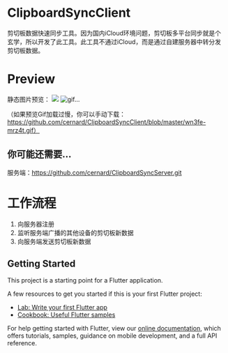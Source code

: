 # ClipboardSyncClient

剪切板数据快速同步工具。因为国内iCloud环境问题，剪切板多平台同步就是个玄学，所以开发了此工具。此工具不通过iCloud，而是通过自建服务器中转分发剪切板数据。

# Preview

静态图片预览：
![](https://github.com/cernard/ClipboardSyncClient/raw/master/wn3fe-mrz4t.gif)
![gif...](https://github.com/cernard/ClipboardSyncClient/raw/master/wn3fe-mrz4t.gif)

（如果预览Gif加载过慢，你可以手动下载：https://github.com/cernard/ClipboardSyncClient/blob/master/wn3fe-mrz4t.gif）

## 你可能还需要...

服务端：https://github.com/cernard/ClipboardSyncServer.git


# 工作流程

1. 向服务器注册
2. 监听服务端广播的其他设备的剪切板新数据
3. 向服务端发送剪切板新数据

## Getting Started

This project is a starting point for a Flutter application.

A few resources to get you started if this is your first Flutter project:

- [Lab: Write your first Flutter app](https://flutter.dev/docs/get-started/codelab)
- [Cookbook: Useful Flutter samples](https://flutter.dev/docs/cookbook)

For help getting started with Flutter, view our
[online documentation](https://flutter.dev/docs), which offers tutorials,
samples, guidance on mobile development, and a full API reference.
